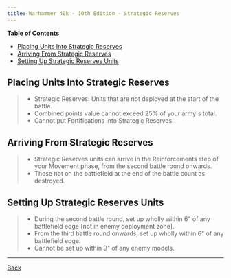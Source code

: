 ```yaml
---
title: Warhammer 40k - 10th Edition - Strategic Reserves
---
```


**Table of Contents**
- [Placing Units Into Strategic Reserves](#placing-units-into-strategic-reserves)
- [Arriving From Strategic Reserves](#arriving-from-strategic-reserves)
- [Setting Up Strategic Reserves Units](#setting-up-strategic-reserves-units)

## Placing Units Into Strategic Reserves
>- Strategic Reserves: Units that are not deployed at the start of the battle.
>- Combined points value cannot exceed 25% of your army's total.
>- Cannot put Fortifications into Strategic Reserves.

## Arriving From Strategic Reserves
>- Strategic Reserves units can arrive in the Reinforcements step of your Movement phase, from the second battle round onwards.
>- Those not on the battlefield at the end of the battle count as destroyed.

## Setting Up Strategic Reserves Units
>- During the second battle round, set up wholly within 6" of any battlefield edge [not in enemy deployment zone].
>- From the third battle round onwards, set up wholly within 6" of any battlefield edge.
>- Cannot be set up within 9" of any enemy models.

---
[Back](./index.md)